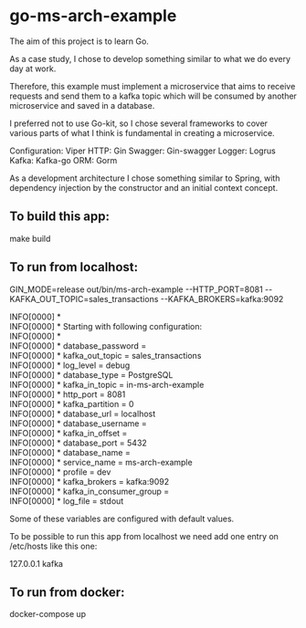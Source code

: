 # go-ms-arch-example

The aim of this project is to learn Go.

As a case study, I chose to develop something similar to what we do every day at work.

Therefore, this example must implement a microservice that aims to receive requests and send them to a kafka topic which will be consumed by another microservice and saved in a database.

I preferred not to use Go-kit, so I chose several frameworks to cover various parts of what I think is fundamental in creating a microservice.

Configuration: Viper
HTTP: Gin
Swagger: Gin-swagger
Logger: Logrus
Kafka: Kafka-go
ORM: Gorm

As a development architecture I chose something similar to Spring, with dependency injection by the constructor and an initial context concept.

## To build this app:

make build

## To run from localhost:

GIN_MODE=release out/bin/ms-arch-example --HTTP_PORT=8081 --KAFKA_OUT_TOPIC=sales_transactions --KAFKA_BROKERS=kafka:9092

INFO[0000] *                                            
INFO[0000] * Starting with following configuration:     
INFO[0000] *                                            
INFO[0000] * database_password =                        
INFO[0000] * kafka_out_topic = sales_transactions       
INFO[0000] * log_level = debug                          
INFO[0000] * database_type = PostgreSQL                 
INFO[0000] * kafka_in_topic = in-ms-arch-example        
INFO[0000] * http_port = 8081                           
INFO[0000] * kafka_partition = 0                        
INFO[0000] * database_url = localhost                   
INFO[0000] * database_username =                        
INFO[0000] * kafka_in_offset =                          
INFO[0000] * database_port = 5432                       
INFO[0000] * database_name =                            
INFO[0000] * service_name = ms-arch-example             
INFO[0000] * profile = dev                              
INFO[0000] * kafka_brokers = kafka:9092                 
INFO[0000] * kafka_in_consumer_group =                  
INFO[0000] * log_file = stdout 

Some of these variables are configured with default values.

To be possible to run this app from localhost we need add one entry on /etc/hosts like this one:

127.0.0.1   kafka

## To run from docker:

docker-compose up
